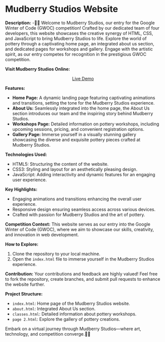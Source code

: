 # Mudberry Studios Website

**Description:**
-🏺✨ Welcome to Mudberry Studios, our entry for the Google Winter of Code (GWOC) competition! Crafted by our dedicated team of four developers, this website showcases the creative synergy of HTML, CSS, and JavaScript to bring Mudberry Studios to life. Explore the world of pottery through a captivating home page, an integrated about us section, and dedicated pages for workshops and gallery. Engage with the artistic spirit, as our entry competes for recognition in the prestigious GWOC competition.

**Visit Mudberry Studios Online:**<br>
<center><a href="https://ujjawal1014.github.io/traveling-salesman/">Live Demo</a></center>

**Features:**
- **Home Page:** A dynamic landing page featuring captivating animations and transitions, setting the tone for the Mudberry Studios experience.
- **About Us:** Seamlessly integrated into the home page, the About Us section introduces our team and the inspiring story behind Mudberry Studios.
- **Workshops Page:** Detailed information on pottery workshops, including upcoming sessions, pricing, and convenient registration options.
- **Gallery Page:** Immerse yourself in a visually stunning gallery showcasing the diverse and exquisite pottery pieces crafted at Mudberry Studios.

**Technologies Used:**
- HTML5: Structuring the content of the website.
- CSS3: Styling and layout for an aesthetically pleasing design.
- JavaScript: Adding interactivity and dynamic features for an engaging user experience.

**Key Highlights:**
- Engaging animations and transitions enhancing the overall user experience.
- Responsive design ensuring seamless access across various devices.
- Crafted with passion for Mudberry Studios and the art of pottery.

**Competition Context:**
This website serves as our entry into the Google Winter of Code (GWOC), where we aim to showcase our skills, creativity, and innovation in web development.

**How to Explore:**
1. Clone the repository to your local machine.
2. Open the `index.html` file to immerse yourself in the Mudberry Studios experience.

**Contribution:**
Your contributions and feedback are highly valued! Feel free to fork the repository, create branches, and submit pull requests to enhance the website further.

**Project Structure:**
- `index.html`: Home page of the Mudberry Studios website.
- `about.html`: Integrated About Us section.
- `classes.html`: Detailed information about pottery workshops.
- `page 2.html`: Explore the gallery of pottery creations.

Embark on a virtual journey through Mudberry Studios—where art, technology, and competition converge.🏺✨
